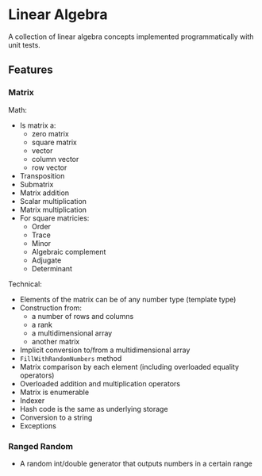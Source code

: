 # Linear Algebra

A collection of linear algebra concepts implemented programmatically with unit tests.

## Features

### Matrix

Math:
- Is matrix a:
  - zero matrix
  - square matrix
  - vector
  - column vector
  - row vector
- Transposition
- Submatrix
- Matrix addition
- Scalar multiplication
- Matrix multiplication
- For square matricies:
  - Order
  - Trace
  - Minor
  - Algebraic complement
  - Adjugate
  - Determinant

Technical:
- Elements of the matrix can be of any number type (template type)
- Construction from:
  - a number of rows and columns
  - a rank
  - a multidimensional array
  - another matrix
- Implicit conversion to/from a multidimensional array
- `FillWithRandomNumbers` method
- Matrix comparison by each element (including overloaded equality operators)
- Overloaded addition and multiplication operators
- Matrix is enumerable
- Indexer
- Hash code is the same as underlying storage
- Conversion to a string
- Exceptions

### Ranged Random

- A random int/double generator that outputs numbers in a certain range
